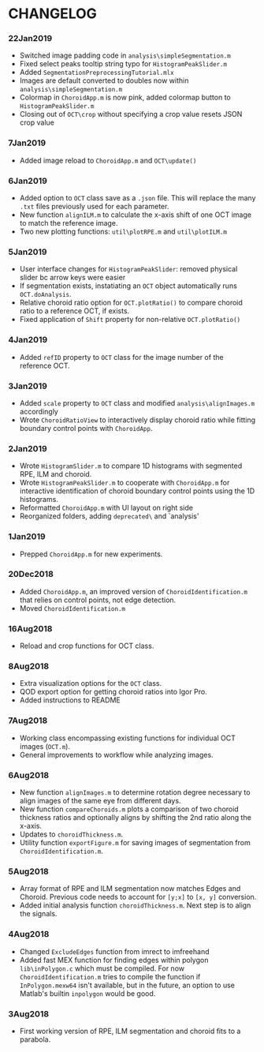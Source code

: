# CHANGELOG

### 22Jan2019
- Switched image padding code in `analysis\simpleSegmentation.m`
- Fixed select peaks tooltip string typo for `HistogramPeakSlider.m`
- Added `SegmentationPreprocessingTutorial.mlx`
- Images are default converted to doubles now within `analysis\simpleSegmentation.m`
- Colormap in `ChoroidApp.m` is now pink, added colormap button to `HistogramPeakSlider.m`
- Closing out of `OCT\crop` without specifying a crop value resets JSON crop value

### 7Jan2019
- Added image reload to `ChoroidApp.m` and `OCT\update()`

### 6Jan2019
- Added option to `OCT` class save as a `.json` file. This will replace the many `.txt` files previously used for each parameter.
- New function `alignILM.m` to calculate the x-axis shift of one OCT image to match the reference image.
- Two new plotting functions: `util\plotRPE.m` and `util\plotILM.m`

### 5Jan2019
- User interface changes for `HistogramPeakSlider`: removed physical slider bc arrow keys were easier
- If segmentation exists, instatiating an `OCT` object automatically runs `OCT.doAnalysis`.
- Relative choroid ratio option for `OCT.plotRatio()` to compare choroid ratio to a reference OCT, if exists.
- Fixed application of `Shift` property for non-relative `OCT.plotRatio()`

### 4Jan2019
- Added `refID` property to `OCT` class for the image number of the reference OCT.

### 3Jan2019
- Added `scale` property to `OCT` class and modified `analysis\alignImages.m` accordingly
- Wrote `ChoroidRatioView` to interactively display choroid ratio while fitting boundary control points with `ChoroidApp`.

### 2Jan2019
- Wrote `HistogramSlider.m` to compare 1D histograms with segmented RPE, ILM and choroid.
- Wrote `HistogramPeakSlider.m` to cooperate with `ChoroidApp.m` for interactive identification of choroid boundary control points using the 1D histograms.
- Reformatted `ChoroidApp.m` with UI layout on right side
- Reorganized folders, adding `deprecated\` and `analysis\'

### 1Jan2019
- Prepped `ChoroidApp.m` for new experiments.

### 20Dec2018
- Added `ChoroidApp.m`, an improved version of `ChoroidIdentification.m` that relies on control points, not edge detection.
- Moved `ChoroidIdentification.m`

### 16Aug2018
- Reload and crop functions for OCT class.

### 8Aug2018
- Extra visualization options for the `OCT` class.
- QOD export option for getting choroid ratios into Igor Pro.
- Added instructions to README

### 7Aug2018
- Working class encompassing existing functions for individual OCT images (`OCT.m`).
- General improvements to workflow while analyzing images.

### 6Aug2018
- New function `alignImages.m` to determine rotation degree necessary to align images of the same eye from different days. 
- New function `compareChoroids.m` plots a comparison of two choroid thickness ratios and optionally aligns by shifting the 2nd ratio along the x-axis.
- Updates to `choroidThickness.m`.
- Utility function `exportFigure.m` for saving images of segmentation from `ChoroidIdentification.m`.

### 5Aug2018
- Array format of RPE and ILM segmentation now matches Edges and Choroid. Previous code needs to account for `[y;x]` to `[x, y]` conversion.
- Added initial analysis function `choroidThickness.m`. Next step is to align the signals.

### 4Aug2018
- Changed `ExcludeEdges` function from imrect to imfreehand
- Added fast MEX function for finding edges within polygon `lib\inPolygon.c` which must be compiled. For now `ChoroidIdentification.m` tries to compile the function if `InPolygon.mexw64` isn't available, but in the future, an option to use Matlab's builtin `inpolygon` would be good.

### 3Aug2018
- First working version of RPE, ILM segmentation and choroid fits to a parabola.